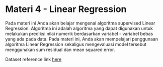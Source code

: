 # Materi 4 - Linear Regression
Pada materi ini Anda akan belajar mengenai algoritma supervised Linear Regression. Algoritma ini adalah algoritma yang dapat digunakan untuk melakukan prediksi nilai numerik berdasarkan variabel - variabel bebas yang ada pada data. Pada materi ini, Anda akan mempelajari penggunaan algoritma Linear Regression sekaligus mengevaluasi model tersebut menggunakan sum residual dan mean squared error.

Dataset reference link [here](https://scikit-learn.org/stable/modules/generated/sklearn.datasets.load_boston.html#sklearn.datasets.load_boston)
